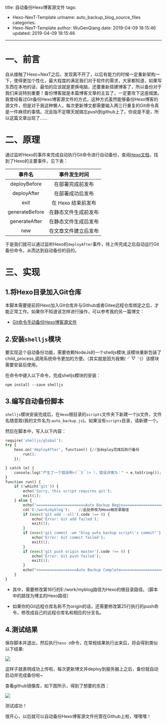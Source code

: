 title: 自动备份Hexo博客源文件
tags:
  - Hexo-NexT-Template
urlname: auto_backup_blog_source_files
categories:
  - Hexo-NexT-Template
author: WuGenQiang
date: 2019-04-09 18:15:46
updated: 2019-04-09 18:15:46
---
# 一、前言
自从接触了Hexo+NexT之后，发现离不开了，以后有能力的时候一定重新架构一下，使得更加个性化，最大程度的满足我们对于软件的需求，大家都知道，如果写东西在本地的话，最怕的应该就是更换电脑，还要重新搭建博客了，所以备份对于我们来说特别重要！备份博客就是本篇博客文章的主旨了，一定要攻下这座城堡。
我曾经看过Git备份Hexo博客源文件的方式，这种方式虽然能够备份Hexo博客的源文件，但是对于我这种懒人，每次更新博文都需要输入两三行重复的Git命令真是一件麻烦的事情。况且指不定哪天就搞忘push到github上了。你说是不是，所以这篇文章出现了……

<!--more-->
# 二、原理
通过监听Hexo的事件来完成自动执行Git命令进行自动备份，查阅[Hexo文档](https://hexo.io/zh-cn/api/events.html)，找到了Hexo的主要事件，见下表：

事件名|事件发生时间
:---:|:---:
deployBefore|在部署完成前发布
deployAfter|在部署成功后发布
exit|在 Hexo 结束前发布
generateBefore|在静态文件生成前发布
generateAfter|在静态文件生成后发布
new|在文章文件建立后发布

于是我们就可以通过监听Hexo的`deployAfter`事件，待上传完成之后自动运行Git备份命令，从而达到自动备份的目的。
# 三、实现
## 1.将Hexo目录加入Git仓库
本脚本需要提前将Hexo加入Git仓库并与Github或者Gitee远程仓库绑定之后，才能正常工作。如果你不知道该怎样进行操作，可以参考我的另一篇博文：
* [Git命令手动备份Hexo博客源文件](https://wugenqiang.gitee.io/articles/manual_backup_blog_source_files.html)

## 2.安装`shelljs`模块
要实现这个自动备份功能，需要依赖NodeJs的一个shelljs模块,该模块重新包装了child_process,调用系统命令更加的方便。（其实就是因为我懒( ╯▽╰)）该模块需要安装后使用。

在命令中键入以下命令，完成shelljs模块的安装：
```
npm install --save shelljs
```
## 3.编写自动备份脚本
`shelljs`模块安装完成后，在`Hexo`根目录的`scripts`文件夹下新建一个js文件，文件名随意取(我的文件名为:`auto_backup.js`)。如果没有`scripts`目录，请新建一个。

然后在脚本中，写入以下内容：

```python
require('shelljs/global');
try {
    hexo.on('deployAfter', function() {//当deploy完成后执行备份
        run();
    });

} catch (e) {
    console.log("产生了一个错误啊<(￣3￣)> !，错误详情为：" + e.toString());
}
function run() {
    if (!which('git')) {
        echo('Sorry, this script requires git');
        exit(1);
    } else {
        echo("======================Auto Backup Begin===========================");
        cd('E:/work/myblog');    //此处修改为Hexo根目录路径
        if (exec('git add --all').code !== 0) {
            echo('Error: Git add failed');
            exit(1);
        }
        if (exec('git commit -am "blog auto backup script\'s commit"').code !== 0) {
            echo('Error: Git commit failed');
            exit(1);
        }
        if (exec('git push origin master').code !== 0) {
            echo('Error: Git push failed');
            exit(1);
        }
        echo("==================Auto Backup Complete============================")
    }
}
```
* 其中，需要修改第16行的E:/work/myblog路径为Hexo的根目录路径。（脚本中的路径为博主的Hexo路径）

* 如果你的Git远程仓库名称不为origin的话，还需要修改第25行执行的push命令，修改成自己的远程仓库名和相应的分支名。

## 4.测试结果
保存脚本并退出，然后执行`hexo d`命令，在常规结果执行出来后，将会得到类似以下结果:

![](https://wugenqiang.github.io/PictureBed/pictures/20190409215918.png)

这样子就表明成功上传啦，每次更新博文并deploy到服务器上之后，备份就自动启动并完成备份啦~

查看github镜像库，如下图所示，得到了想要的东西：

![](https://wugenqiang.github.io/PictureBed/pictures/20190409220342.png)

测试成功！

很开心，以后就可以自动备份Hexo博客源文件托管在Github上啦，嘿嘿嘿！